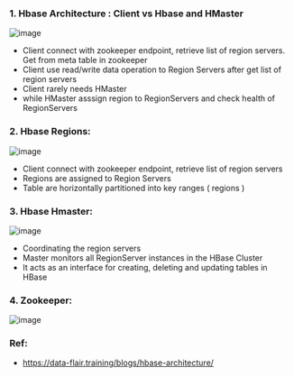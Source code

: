 ### 1. Hbase Architecture : Client vs Hbase and HMaster

![image](https://user-images.githubusercontent.com/3434274/166670029-e0b3cd3b-a61f-4ecb-b16d-6459578bc7ab.png)

- Client connect with zookeeper endpoint, retrieve list of region servers. Get from meta table in zookeeper
- Client use read/write data operation to Region Servers after get list of region servers
- Client rarely needs HMaster
- while HMaster asssign region to RegionServers and check health of RegionServers 


### 2. Hbase Regions:

![image](https://user-images.githubusercontent.com/3434274/166670955-f42c10d5-2b1c-4ce5-9286-24b6298e719a.png)

- Client connect with zookeeper endpoint, retrieve list of region servers
- Regions are assigned to Region Servers
- Table are horizontally partitioned into key ranges ( regions )

### 3. Hbase Hmaster:

![image](https://user-images.githubusercontent.com/3434274/166671256-ebf83cfa-560a-4673-aba7-8c3e599da89d.png)

- Coordinating the region servers
- Master monitors all RegionServer instances in the HBase Cluster
- It acts as an interface for creating, deleting and updating tables in HBase

### 4. Zookeeper:

![image](https://user-images.githubusercontent.com/3434274/166671544-4443f3d3-ba56-4e8f-8e74-b15d17d39d10.png)


### Ref:
- https://data-flair.training/blogs/hbase-architecture/
